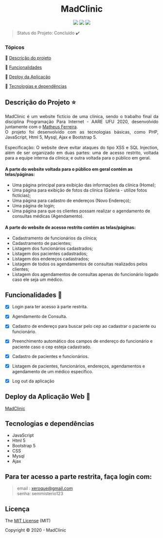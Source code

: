 
<h1 align="center"> MadClinic </h1>

<p align="center">
  <p align="center">
  <img src="http://img.shields.io/static/v1?label=last%20commit&message=december&color=information&style=plastic"/>
  <img src="http://img.shields.io/static/v1?label=license&message=MIT&color=green&style=plastic"/>
  <img src="http://img.shields.io/static/v1?label=status&message=concluido&color=GREEN&style=plastic"/>
</p>
</p>

> Status do Projeto: Concluído :heavy_check_mark:

### Tópicos 

:small_blue_diamond: [Descrição do projeto](#descrição-do-projeto-star)

:small_blue_diamond: [Funcionalidades](#funcionalidades-checkered_flag)

:small_blue_diamond: [Deploy da Aplicação](#deploy-da-aplicação-web-dash)

:small_blue_diamond: [Tecnologias e dependências](#tecnologias-e-dependências)


## Descrição do Projeto :star:
<p align="justify">
    MadClinic é um website fictício de uma clínica, sendo o trabalho final da disciplina Programação Para Internet - AARE UFU 2020, desenvolvido
    juntamente com o  <a href="https://github.com/MateusFerreiraSilva/">Matheus Ferreira</a>.<br>
    O projeto foi desenvolvido com as tecnologias básicas, como PHP, JavaScript, Html 5, Mysql, Ajax e Bootstrap 5.<br><br>
    Especificação: O website deve evitar ataques do tipo XSS e SQL Injection, além
    de ser organizado em duas partes: uma de acesso restrito, voltada para a equipe interna da clínica; e outra voltada para o público em geral.
    
#### A parte do website voltada para o público em geral contém as telas/páginas:
 - Uma página principal para exibição das informações da clínica (Home);
 - Uma página para exibição de fotos da clínica (Galeria - utilize fotos fictícias);
 - Uma página para cadastro de endereços (Novo Endereço);
 - Uma página de login;
 - Uma página para que os clientes possam realizar o agendamento de consultas médicas
(Agendamento).
#### A parte do website de acesso restrito contém as telas/páginas:
- Cadastramento de funcionários da clínica;
- Cadastramento de pacientes;
- Listagem dos funcionários cadastrados;
- Listagem dos pacientes cadastrados;
- Listagem dos endereços cadastrados;
- Listagem de todos os agendamentos de consultas realizados pelos clientes;
- Listagem dos agendamentos de consultas apenas do funcionário logado caso ele seja um médico.  
</p>

## Funcionalidades :checkered_flag:
- [X] Login para ter acesso à parte restrita.
- [X] Agendamento de Consulta.
- [X] Cadastro de endereço para buscar pelo cep ao cadastrar o paciente ou funcionário.
- [X] Preenchimento automático dos campos de endereço do funcionário e paciente caso o cep esteja cadastrado.
- [X] Cadastro de pacientes e funcionários.
- [X] Listagem de pacientes, funcionários, endereços, agendamentos e agendamento de um médico específico.
- [X] Log out da aplicação


## Deploy da Aplicação Web :dash:
<a href="http://joaovictorprojects.atwebpages.com/Trabalho_Final_PPI/pages/home/">MadClinic</a>

## Tecnologias e dependências
  - JavaScript
  - Html 5
  - Bootstrap 5
  - CSS
  - Mysql
  - Ajax
  
## Para ter acesso a parte restrita, faça login com:
  > email : xeroque@gmail.com <br>
  > senha: semmisterio123
 
  
  ## Licença 
  The [MIT License]() (MIT)

  Copyright :copyright: 2020 - MadClinic
